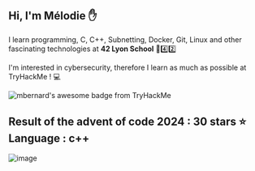## Hi, I'm Mélodie ✋
I learn programming, C, C++, Subnetting, Docker, Git, Linux and other fascinating technologies at **42 Lyon School** 🏫4️⃣2️⃣

I'm interested in cybersecurity, therefore I learn as much as possible at TryHackMe ! 💻

<img src="https://tryhackme-badges.s3.amazonaws.com/mbernard.png?update=3" alt="mbernard's awesome badge from TryHackMe" />

## Result of the advent of code 2024 : 30 stars ⭐ Language : c++
![image](https://github.com/user-attachments/assets/437551d6-375f-4db0-be23-e814b00e23e0)

